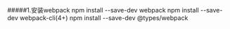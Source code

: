 #####1.安装webpack
        npm install --save-dev webpack
        npm install --save-dev webpack-cli(4+)
        npm install --save-dev @types/webpack
